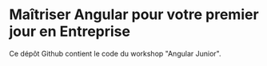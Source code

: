 # Maîtriser Angular pour votre premier jour en Entreprise

Ce dépôt Github contient le code du workshop "Angular Junior".
